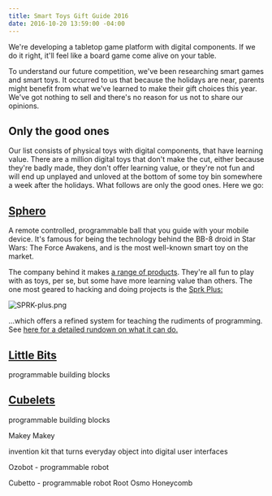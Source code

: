 ```yaml
---
title: Smart Toys Gift Guide 2016
date: 2016-10-20 13:59:00 -04:00
---
```


We're developing a tabletop game platform with digital components. If we do it right, it'll feel like a board game come alive on your table.

To understand our future competition, we've been researching smart games and smart toys. It occurred to us that because the holidays are near, parents might benefit from what we've learned to make their gift choices this year. We've got nothing to sell and there's no reason for us not to share our opinions.

## Only the good ones

Our list consists of physical toys with digital components, that have learning value. There are  a million digital toys that don't make the cut, either because they're badly made, they don't offer learning value, or they're not fun and will end up unplayed and unloved at the bottom of some toy bin somewhere a week after the holidays. What follows are only the good ones. Here we go:

## [Sphero](http://www.sphero.com/) 

A remote controlled, programmable ball that you guide with your mobile device. It's famous for being the technology behind the BB-8 droid in Star Wars: The Force Awakens, and is the most well-known smart toy on the market.

The company behind it makes [a range of products](https://store.sphero.com/). They're all fun to play with as toys, per se, but some have more learning value than others. The one most geared to hacking and doing projects is the [Sprk Plus:](http://www.sphero.com/sprk-plus)

![SPRK-plus.png](/uploads/SPRK-plus.png)

...which offers a refined system for teaching the rudiments of programming. See [here for a detailed rundown on what it can do.](https://www.cnet.com/news/sphero-sprk-and-lightning-lab-a-coding-robot-with-new-improvements/)

## [Little Bits](http://littlebits.cc/)

programmable building blocks

## [Cubelets](http://www.modrobotics.com/cubelets/)   

programmable building blocks

Makey Makey 

invention kit that turns everyday object into digital user interfaces

Ozobot - programmable robot

Cubetto - programmable robot
Root
Osmo
Honeycomb